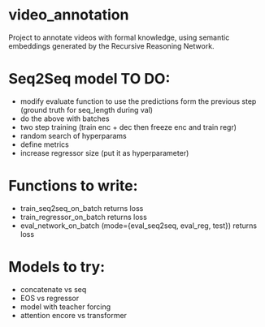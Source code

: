 # video_annotation

Project to annotate videos with formal knowledge, using semantic embeddings generated by the Recursive Reasoning Network.

# Seq2Seq model TO DO: 

- modify evaluate function to use the predictions form the previous step (ground truth for seq_length during val)
- do the above with batches
- two step training (train enc + dec then freeze enc and train regr) 
- random search of hyperparams
- define metrics
- increase regressor size (put it as hyperparameter)

# Functions to write: 
- train_seq2seq_on_batch returns loss
- train_regressor_on_batch returns loss
- eval_network_on_batch (mode={eval_seq2seq, eval_reg, test}) returns loss

# Models to try: 
- concatenate vs seq
- EOS vs regressor
- model with teacher forcing 
- attention encore vs transformer


